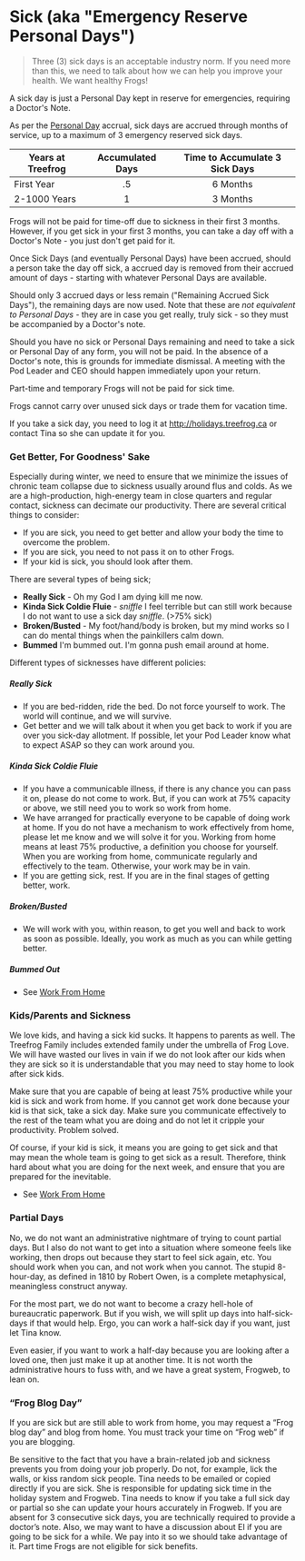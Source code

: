 # Sick (aka "Emergency Reserve Personal Days")

> Three (3) sick days is an acceptable industry norm. If you need more than this, we need to talk about how we can help you improve your health. We want healthy Frogs!

A sick day is just a Personal Day kept in reserve for emergencies, requiring a Doctor's Note.

As per the [Personal Day]() accrual, sick days are accrued through months of service, up to a maximum of 3 emergency reserved sick days.

| Years at Treefrog    | Accumulated Days | Time to Accumulate 3 Sick Days |
|----------------------|:----------------:|:------------------------------:|
| First Year           | .5               | 6 Months                       |
| 2-1000 Years         | 1                | 3 Months                       |

Frogs will not be paid for time-off due to sickness in their first 3 months. However, if you get sick in your first 3 months, you can take a day off with a Doctor's Note - you just don't get paid for it.

Once Sick Days (and eventually Personal Days) have been accrued, should a person take the day off sick, a accrued day is removed from their accrued amount of days - starting with whatever Personal Days are available.

Should only 3 accrued days or less remain ("Remaining Accrued Sick Days"), the remaining days are now used. Note that these are *not equivalent to Personal Days* - they are in case you get really, truly sick - so they must be accompanied by a Doctor's note.

Should you have no sick or Personal Days remaining and need to take a sick or Personal Day of any form, you will not be paid. In the absence of a Doctor's note, this is grounds for immediate dismissal. A meeting with the Pod Leader and CEO should happen immediately upon your return.

Part-time and temporary Frogs will not be paid for sick time.

Frogs cannot carry over unused sick days or trade them for vacation time.

If you take a sick day, you need to log it at http://holidays.treefrog.ca or contact Tina so she can update it for you.

### Get Better, For Goodness' Sake

Especially during winter, we need to ensure that we minimize the issues of chronic team collapse due to sickness usually around flus and colds. As we are a high-production, high-energy team in close quarters and regular contact, sickness can decimate our productivity. There are several critical things to consider:

- If you are sick, you need to get better and allow your body the time to overcome the problem.
- If you are sick, you need to not pass it on to other Frogs.
- If your kid is sick, you should look after them.

There are several types of being sick;

- **Really Sick** - Oh my God I am dying kill me now.
- **Kinda Sick Coldie Fluie** - *sniffle* I feel terrible but can still work because I do not want to use a sick day *sniffle*. (>75% sick)
- **Broken/Busted** - My foot/hand/body is broken, but my mind works so I can do mental things when the painkillers calm down.
- **Bummed** I'm bummed out. I'm gonna push email around at home.

Different types of sicknesses have different policies:

##### Really Sick

- If you are bed-ridden, ride the bed. Do not force yourself to work. The world will continue, and we will survive.
- Get better and we will talk about it when you get back to work if you are over you sick-day allotment. If possible, let your Pod Leader know what to expect ASAP so they can work around you.

##### Kinda Sick Coldie Fluie

- If you have a communicable illness, if there is any chance you can pass it on, please do not come to work. But, if you can work at 75% capacity or above, we still need you to work so work from home.
- We have arranged for practically everyone to be capable of doing work at home. If you do not have a mechanism to work effectively from home, please let me know and we will solve it for you. Working from home means at least 75% productive, a definition you choose for yourself. When you are working from home, communicate regularly and effectively to the team. Otherwise, your work may be in vain.
- If you are getting sick, rest. If you are in the final stages of getting better, work.

##### Broken/Busted

- We will work with you, within reason, to get you well and back to work as soon as possible. Ideally, you work as much as you can while getting better.

##### Bummed Out

- See [Work From Home](manual/workfromhome)

### Kids/Parents and Sickness

We love kids, and having a sick kid sucks. It happens to parents as well. The Treefrog Family includes extended family under the umbrella of Frog Love. We will have wasted our lives in vain if we do not look after our kids when they are sick so it is understandable that you may need to stay home to look after sick kids.

Make sure that you are capable of being at least 75% productive while your kid is sick and work from home. If you cannot get work done because your kid is that sick, take a sick day. Make sure you communicate effectively to the rest of the team what you are doing and do not let it cripple your productivity. Problem solved.

Of course, if your kid is sick, it means you are going to get sick and that may mean the whole team is going to get sick as a result. Therefore, think hard about what you are doing for the next week, and ensure that you are prepared for the inevitable.

- See [Work From Home](manual/workfromhome)

### Partial Days

No, we do not want an administrative nightmare of trying to count partial days. But I also do not want to get into a situation where someone feels like working, then drops out because they start to feel sick again, etc.  You should work when you can, and not work when you cannot. The stupid 8-hour-day, as defined in 1810 by Robert Owen, is a complete metaphysical, meaningless construct anyway.

For the most part, we do not want to become a crazy hell-hole of bureaucratic paperwork. But if you wish, we will split up days into half-sick-days if that would help. Ergo, you can work a half-sick day if you want, just let Tina know.

Even easier, if you want to work a half-day because you are looking after a loved one, then just make it up at another time. It is not worth the administrative hours to fuss with, and we have a great system, Frogweb, to lean on.

### “Frog Blog Day”

If you are sick but are still able to work from home, you may request a “Frog blog day” and blog from home. You must track your time on “Frog web” if you are blogging.

Be sensitive to the fact that you have a brain-related job and sickness prevents you from doing your job properly. Do not, for example, lick the walls, or kiss random sick people. Tina needs to be emailed or copied directly if you are sick. She is responsible for updating sick time in the holiday system and Frogweb. Tina needs to know if you take a full sick day or partial so she can update your hours accurately in Frogweb. If you are absent for 3 consecutive sick days, you are technically required to provide a doctor’s note. Also, we may want to have a discussion about EI if you are going to be sick for a while. We pay into it so we should take advantage of it. Part time Frogs are not eligible for sick benefits.
